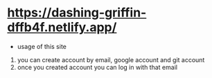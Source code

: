 # https://dashing-griffin-dffb4f.netlify.app/

- usage of this site
1. you can create account by email, google account and git account
2. once you created account you can log in with that email
